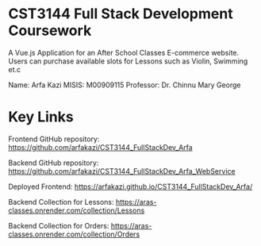 # CST3144 Full Stack Development Coursework

A Vue.js Application for an After School Classes E-commerce website. Users can purchase available slots for Lessons such as Violin, Swimming et.c

Name: Arfa Kazi
MISIS: M00909115
Professor: Dr. Chinnu Mary George

# Key Links

Frontend GitHub repository: https://github.com/arfakazi/CST3144_FullStackDev_Arfa

Backend GitHub repository: https://github.com/arfakazi/CST3144_FullStackDev_Arfa_WebService
 
Deployed Frontend: https://arfakazi.github.io/CST3144_FullStackDev_Arfa/

Backend Collection for Lessons: https://aras-classes.onrender.com/collection/Lessons

Backend Collection for Orders: https://aras-classes.onrender.com/collection/Orders


